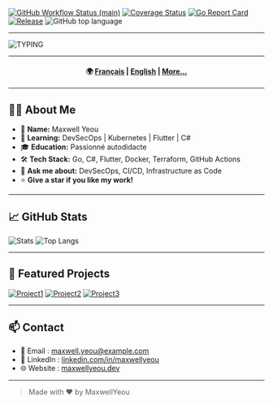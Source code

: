 [![GitHub Workflow Status (main)](https://img.shields.io/github/actions/workflow/status/MaxwellYeou/NOM_DU_REPO/ci.yml?branch=main&label=BUILD)](https://github.com/MaxwellYeou/NOM_DU_REPO/actions)
[![Coverage Status](https://img.shields.io/coveralls/github/MaxwellYeou/NOM_DU_REPO/main.svg)](https://coveralls.io/github/MaxwellYeou/NOM_DU_REPO?branch=main)
[![Go Report Card](https://goreportcard.com/badge/github.com/MaxwellYeou/NOM_DU_REPO)](https://goreportcard.com/report/github.com/MaxwellYeou/NOM_DU_REPO)
[![Release](https://img.shields.io/github/v/release/MaxwellYeou/NOM_DU_REPO)](https://github.com/MaxwellYeou/NOM_DU_REPO/releases)
![GitHub top language](https://img.shields.io/github/languages/top/MaxwellYeou/NOM_DU_REPO)

---

![TYPING](https://readme-typing-svg.demolab.com?font=Fira+Code&size=28&pause=1000&color=F7E018&width=800&lines=Hello%2C+I'm+MaxwellYeou+👋;Welcome+to+my+GitHub!;Building+cool+things+with+code...)

---

<h4 align="center">
🌍 <a href="README.fr.md">Français</a> | <a href="README.md">English</a> | <a href="LOCALE-MENU.md">More...</a>
</h4>

---

## 👨‍💻 About Me

- 🔧 **Name:** Maxwell Yeou  
- 🌱 **Learning:** DevSecOps | Kubernetes | Flutter | C#  
- 🎓 **Education:** Passionné autodidacte  
- 🛠️ **Tech Stack:** Go, C#, Flutter, Docker, Terraform, GitHub Actions  
- 💬 **Ask me about:** DevSecOps, CI/CD, Infrastructure as Code  
- ⭐ **Give a star if you like my work!**

---

## 📈 GitHub Stats

![Stats](https://github-readme-stats.vercel.app/api?username=MaxwellYeou&show_icons=true&theme=radical)
![Top Langs](https://github-readme-stats.vercel.app/api/top-langs/?username=MaxwellYeou&layout=compact&hide=html&card_width=445)

---

## 🚀 Featured Projects

<div align="left">

[![Project1](https://github-readme-stats.vercel.app/api/pin/?username=MaxwellYeou&repo=project1&theme=vue)](https://github.com/MaxwellYeou/project1)
[![Project2](https://github-readme-stats.vercel.app/api/pin/?username=MaxwellYeou&repo=project2&theme=tokyonight)](https://github.com/MaxwellYeou/project2)
[![Project3](https://github-readme-stats.vercel.app/api/pin/?username=MaxwellYeou&repo=project3&theme=radical)](https://github.com/MaxwellYeou/project3)

</div>

---

## 📫 Contact

- 📧 Email : maxwell.yeou@example.com  
- 💼 LinkedIn : [linkedin.com/in/maxwellyeou](https://linkedin.com/in/maxwellyeou)  
- 🌐 Website : [maxwellyeou.dev](https://maxwellyeou.dev)

---

> Made with ❤️ by MaxwellYeou

